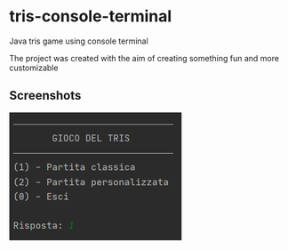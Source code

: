 # tris-console-terminal
Java tris game using console terminal

The project was created with the aim of creating something fun and more customizable

## Screenshots

![App Screenshot](./media/screenshot_menu.png)
